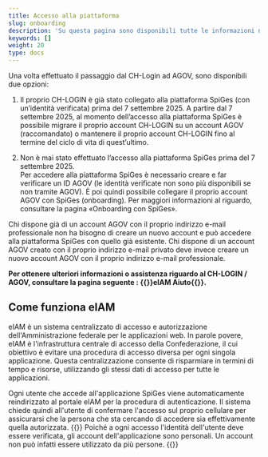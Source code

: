 ```yaml
---
title: Accesso alla piattaforma
slug: onboarding
description: 'Su questa pagina sono disponibili tutte le informazioni necessarie per accedere alla piattaforma SpiGes.'
keywords: []
weight: 20
type: docs
---
```


<!--Nel presente capitolo sono illustrati tutti i passaggi necessari per creare un profilo verificato con il quale accedere alla piattaforma SpiGes.

Per accedere a SpiGes occorre creare un CH-LOGIN con un secondo fattore di autenticazione sicuro e un'identità verificata. Per farlo sono necessari i seguenti passaggi:

1. creare un CH-LOGIN (con l'indirizzo e-mail aziendale);
2. impostare un secondo fattore sicuro in aggiunta al CH-LOGIN;
3. verificare la propria identità sul secondo fattore scelto;
4. collegare (onboarding) il CH-LOGIN appena creato alla piattaforma SpiGes.-->

Una volta effettuato il passaggio dal CH-Login ad AGOV, sono disponibili due opzioni:

1. Il proprio CH-LOGIN è già stato collegato alla piattaforma SpiGes (con un’identità verificata) prima del 7 settembre 2025. 
A partire dal 7 settembre 2025, al momento dell’accesso alla piattaforma SpiGes è possibile migrare il proprio account CH-LOGIN su un account AGOV (raccomandato) o mantenere il proprio account CH-LOGIN fino al termine del ciclo di vita di quest’ultimo.

2. Non è mai stato effettuato l’accesso alla piattaforma SpiGes prima del 7 settembre 2025.  
Per accedere alla piattaforma SpiGes è necessario creare e far verificare un ID AGOV (le identità verificate non sono più disponibili se non tramite AGOV). È poi quindi possibile collegare il proprio account AGOV con SpiGes (onboarding). Per maggiori informazioni al riguardo, consultare la pagina «Onboarding con SpiGes».

Chi dispone già di un account AGOV con il proprio indirizzo e-mail professionale non ha bisogno di creare un nuovo account e può accedere alla piattaforma SpiGes con quello già esistente. Chi dispone di un account AGOV creato con il proprio indirizzo e-mail privato deve invece creare un nuovo account AGOV con il proprio indirizzo e-mail professionale.

<!--Nous vous conseillons de commencer par lire ces pages d'instruction avant d'essayer de configurer votre nouvel accès sécurisé.-->

**Per ottenere ulteriori informazioni o assistenza riguardo al CH-LOGIN / AGOV, consultare la pagina seguente : {{<link url="https://help.eiam.swiss/?l=it" newTab="true">}}eIAM Aiuto{{</link>}}.**

## Come funziona eIAM

eIAM è un sistema centralizzato di accesso e autorizzazione dell'Amministrazione federale per le applicazioni web. In parole povere, eIAM è l'infrastruttura centrale di accesso della Confederazione, il cui obiettivo è evitare una procedura di accesso diversa per ogni singola applicazione. Questa centralizzazione consente di risparmiare in termini di tempo e risorse, utilizzando gli stessi dati di accesso per tutte le applicazioni.

Ogni utente che accede all'applicazione SpiGes viene automaticamente reindirizzato al portale eIAM per la procedura di autenticazione. Il sistema chiede quindi all'utente di confermare l'accesso sul proprio cellulare per assicurarsi che la persona che sta cercando di accedere sia effettivamente quella autorizzata.
{{<alert color="warning">}}
Poiché a ogni accesso l'identità dell'utente deve essere verificata, gli account dell'applicazione sono personali. Un account non può infatti essere utilizzato da più persone.
{{</alert>}}

